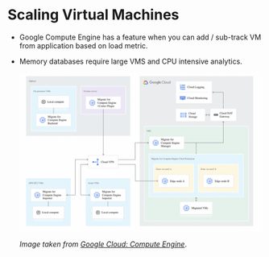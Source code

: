 # Scaling Virtual Machines

* Google Compute Engine has a feature when you can add / sub-track VM from application based on load metric.
* Memory databases require large VMS and CPU intensive analytics.

    ![vm-compute-engine](/assets/vm-compute-engine.png)

    *Image taken from [Google Cloud: Compute Engine](https://cloud.google.com/compute)*.